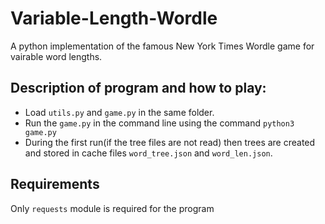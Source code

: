 # Variable-Length-Wordle

A python implementation of the famous New York Times Wordle game for vairable word lengths.

## Description of program and how to play:
- Load `utils.py` and `game.py` in the same folder.
- Run the `game.py` in the command line using the command `python3 game.py`
- During the first run(if the tree files are not read) then trees are created and stored in cache files `word_tree.json` and `word_len.json`.

## Requirements
Only `requests` module is required for the program
